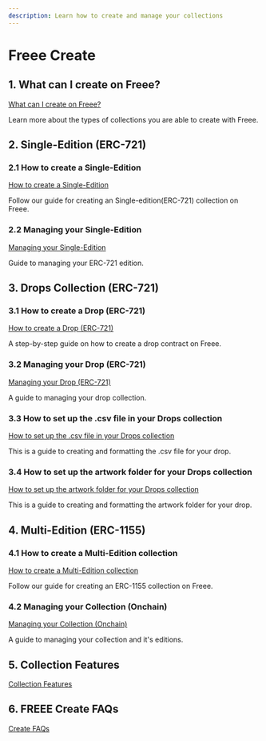 ```yaml
---
description: Learn how to create and manage your collections
---
```


# Freee Create

## 1. What can I create on Freee?

[What can I create on Freee?](<What can I create on Freee.md>)

Learn more about the types of collections you are able to create with Freee.

## 2. Single-Edition (ERC-721)

### 2.1 How to create a Single-Edition

[How to create a Single-Edition](how-to-create-a-edition/how-to-create-a-edition.md)

Follow our guide for creating an Single-edition(ERC-721) collection on Freee.

### 2.2 Managing your Single-Edition

[Managing your Single-Edition](how-to-create-a-edition/managing-your-edition-erc-721.md)

Guide to managing your ERC-721 edition.

## 3. Drops Collection (ERC-721)

### 3.1 How to create a Drop (ERC-721)

[How to create a Drop (ERC-721)](how-to-create-a-drop-erc-721/how-to-create-a-drop-erc-721.md)

A step-by-step guide on how to create a drop contract on Freee.

### 3.2 Managing your Drop (ERC-721)

[Managing your Drop (ERC-721)](how-to-create-a-drop-erc-721/managing-your-drop-erc-721.md)

A guide to managing your drop collection.

### 3.3 How to set up the .csv file in your Drops collection

[How to set up the .csv file in your Drops collection](how-to-create-a-drop-erc-721/how-to-set-up-the-.csv-file-in-your-drops-collection.md)

This is a guide to creating and formatting the .csv file for your drop.

### 3.4 How to set up the artwork folder for your Drops collection

[How to set up the artwork folder for your Drops collection](how-to-create-a-drop-erc-721/how-to-set-up-the-artwork-folder-for-your-drops-collection.md)

This is a guide to creating and formatting the artwork folder for your drop.

## 4. Multi-Edition (ERC-1155)

### 4.1 How to create a Multi-Edition collection

[How to create a Multi-Edition collection](how-to-create-a-multi-edition/how-to-create-a-multi-edition.md)

Follow our guide for creating an ERC-1155 collection on Freee.

### 4.2 Managing your Collection (Onchain)

[Managing your Collection (Onchain)](how-to-create-a-multi-edition/managing-your-collection-onchain.md)

A guide to managing your collection and it's editions.

## 5. Collection Features

[Collection Features](broken-reference)

## 6. FREEE Create FAQs

[Create FAQs](broken-reference)
